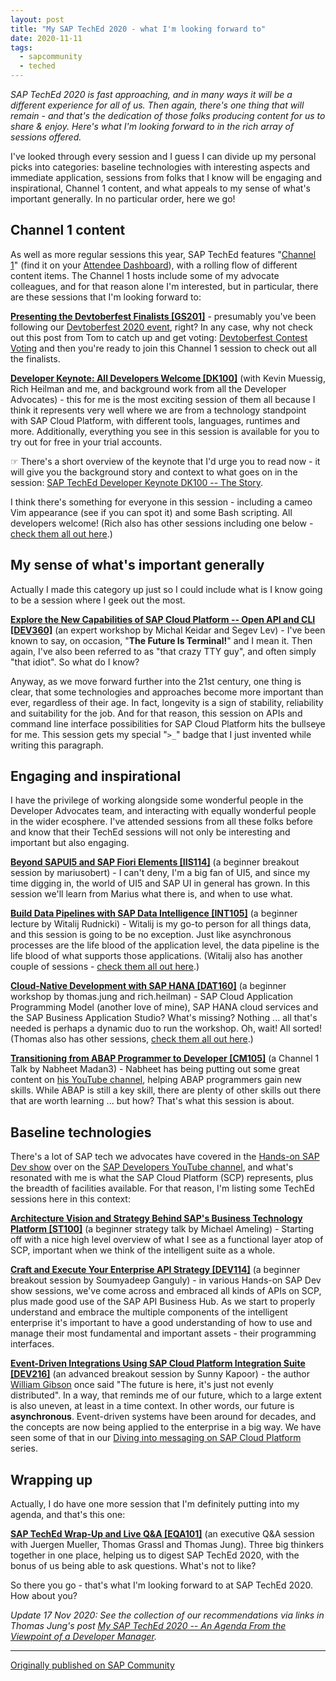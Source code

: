 ```yaml
---
layout: post
title: "My SAP TechEd 2020 - what I'm looking forward to"
date: 2020-11-11
tags:
  - sapcommunity
  - teched
---
```

*SAP TechEd 2020 is fast approaching, and in many ways it will be a
different experience for all of us. Then again, there's one thing that
will remain - and that's the dedication of those folks producing
content for us to share & enjoy. Here's what I'm looking forward to in
the rich array of sessions offered.*

I've looked through every session and I guess I can divide up my
personal picks into categories: baseline technologies with interesting
aspects and immediate application, sessions from folks that I know will
be engaging and inspirational, Channel 1 content, and what appeals to my
sense of what's important generally. In no particular order, here we
go!

## Channel 1 content

As well as more regular sessions this year, SAP TechEd features
"[Channel
1](https://events.sapteched.com/widget/sap/sapteched2020/1603826766209001dGtz)"
(find it on your [Attendee
Dashboard](https://reg.sapteched.com/flow/sap/sapteched2020/attendee-portal/page/portal)),
with a rolling flow of different content items. The Channel 1 hosts
include some of my advocate colleagues, and for that reason alone I'm
interested, but in particular, there are these sessions that I'm
looking forward to:

**[Presenting the Devtoberfest Finalists \[GS201\]](https://events.sapteched.com/widget/sap/sapteched2020/Catalog/session/1604670201406001rAkT)** -
presumably you've been following our [Devtoberfest 2020
event](https://github.com/sap-samples/sap-devtoberfest-2020), right? In
any case, why not check out this post from Tom to catch up and get
voting: [Devtoberfest Contest
Voting](https://blogs.sap.com/2020/11/09/devtoberfest-contest-voting/)
and then you're ready to join this Channel 1 session to check out all
the finalists.

**[Developer Keynote: All Developers Welcome \[DK100\]](https://events.sapteched.com/widget/sap/sapteched2020/Catalog/session/1603314875989001AsWU)**
(with Kevin Muessig, Rich Heilman and me, and background work from all
the Developer Advocates) - this for me is the most exciting session of
them all because I think it represents very well where we are from a
technology standpoint with SAP Cloud Platform, with different tools,
languages, runtimes and more. Additionally, everything you see in this
session is available for you to try out for free in your trial
accounts.

☞ There's a short overview of the keynote that I'd urge you to read
now - it will give you the background story and context to what goes on
in the session: [SAP TechEd Developer Keynote DK100 -- The Story](https://blogs.sap.com/2020/11/19/sap-teched-developer-keynote-dk100-the-story/).

I think there's something for everyone in this session - including a
cameo Vim appearance (see if you can spot it) and some Bash scripting.
All developers welcome! (Rich also has other sessions including one
below - [check them all out
here](https://events.sapteched.com/widget/sap/sapteched2020/Catalog?search=%22Rich%20Heilman%22).)

## My sense of what's important generally

Actually I made this category up just so I could include what is I know
going to be a session where I geek out the most.

**[Explore the New Capabilities of SAP Cloud Platform -- Open API and CLI \[DEV360\]](https://events.sapteched.com/widget/sap/sapteched2020/Catalog/session/1602555754690001uKl1)**
(an expert workshop by Michal Keidar and Segev Lev) - I've been known
to say, on occasion, "**The Future Is Terminal!**" and I mean it. Then
again, I've also been referred to as "that crazy TTY guy", and often
simply "that idiot". So what do I know?

Anyway, as we move forward further into the 21st century, one thing is
clear, that some technologies and approaches become more important than
ever, regardless of their age. In fact, longevity is a sign of
stability, reliability and suitability for the job. And for that reason,
this session on APIs and command line interface possibilities for SAP
Cloud Platform hits the bullseye for me. This session gets my special
"`>_`" badge that I just invented while writing this paragraph.

## Engaging and inspirational

I have the privilege of working alongside some wonderful people in the
Developer Advocates team, and interacting with equally wonderful people
in the wider ecosphere. I've attended sessions from all these folks
before and know that their TechEd sessions will not only be interesting
and important but also engaging.

**[Beyond SAPUI5 and SAP Fiori Elements \[IIS114\]](https://events.sapteched.com/widget/sap/sapteched2020/Catalog/session/1602555759653001u2p2)**
(a beginner breakout session by mariusobert) - I can't deny, I'm a big
fan of UI5, and since my time digging in, the world of UI5 and SAP UI in
general has grown. In this session we'll learn from Marius what there
is, and when to use what.

**[Build Data Pipelines with SAP Data Intelligence \[INT105\]](https://events.sapteched.com/widget/sap/sapteched2020/Catalog/session/1602555762554001uNVN)**
(a beginner lecture by Witalij Rudnicki) - Witalij is my go-to person
for all things data, and this session is going to be no exception. Just
like asynchronous processes are the life blood of the application level,
the data pipeline is the life blood of what supports those applications.
(Witalij also has another couple of sessions - [check them all out
here](https://events.sapteched.com/widget/sap/sapteched2020/Catalog?search=%22Witalij%20Rudnicki%22).)

**[Cloud-Native Development with SAP HANA \[DAT160\]](https://events.sapteched.com/widget/sap/sapteched2020/Catalog/session/1602555965285001RSkw)**
(a beginner workshop by thomas.jung and rich.heilman) - SAP Cloud
Application Programming Model (another love of mine), SAP HANA cloud
services and the SAP Business Application Studio? What's missing?
Nothing \... all that's needed is perhaps a dynamic duo to run the
workshop. Oh, wait! All sorted! (Thomas also has other sessions, [check
them all out here](https://events.sapteched.com/widget/sap/sapteched2020/Catalog?search=%22Thomas%20Jung%22).)

**[Transitioning from ABAP Programmer to Developer \[CM105\]](https://events.sapteched.com/widget/sap/sapteched2020/Catalog/session/1603734625163001mas9)**
(a Channel 1 Talk by Nabheet Madan3) - Nabheet has being putting out
some great content on [his YouTube channel](https://www.youtube.com/channel/UCW8OSu54ONLbsdV30tB3sKQ),
helping ABAP programmers gain new skills. While ABAP is still a key
skill, there are plenty of other skills out there that are worth
learning \... but how? That's what this session is about.

## Baseline technologies

There's a lot of SAP tech we advocates have covered in the [Hands-on
SAP Dev
show](/blog/posts/2020/11/09/an-overview-of-sap-developers-video-content/)
over on the [SAP Developers YouTube
channel](https://www.youtube.com/user/sapdevs), and what's resonated
with me is what the SAP Cloud Platform (SCP) represents, plus the
breadth of facilities available. For that reason, I'm listing some
TechEd sessions here in this context:

**[Architecture Vision and Strategy Behind SAP's Business Technology Platform \[ST100\]](https://events.sapteched.com/widget/sap/sapteched2020/Catalog/session/1603382154712001ui1P)**
(a beginner strategy talk by Michael Ameling) - Starting off with a nice
high level overview of what I see as a functional layer atop of SCP,
important when we think of the intelligent suite as a whole.

**[Craft and Execute Your Enterprise API Strategy \[DEV114\]](https://events.sapteched.com/widget/sap/sapteched2020/Catalog/session/1602217234696001KUtz)**
(a beginner breakout session by Soumyadeep Ganguly) - in various
Hands-on SAP Dev show sessions, we've come across and embraced all
kinds of APIs on SCP, plus made good use of the SAP API Business Hub. As
we start to properly understand and embrace the multiple components of
the intelligent enterprise it's important to have a good understanding
of how to use and manage their most fundamental and important assets -
their programming interfaces.

**[Event-Driven Integrations Using SAP Cloud Platform Integration Suite \[DEV216\]](https://events.sapteched.com/widget/sap/sapteched2020/Catalog/session/1602555753977001u2xH)**
(an advanced breakout session by Sunny Kapoor) - the author [William
Gibson](https://en.wikipedia.org/wiki/William_Gibson) once said "The
future is here, it's just not evenly distributed". In a way, that
reminds me of our future, which to a large extent is also uneven, at
least in a time context. In other words, our future is **asynchronous**.
Event-driven systems have been around for decades, and the concepts are
now being applied to the enterprise in a big way. We have seen some of
that in our [Diving into messaging on SAP Cloud
Platform](https://www.youtube.com/playlist?list=PL6RpkC85SLQCf--P9o7DtfjEcucimapUf)
series.

## Wrapping up

Actually, I do have one more session that I'm definitely putting into
my agenda, and that's this one:

**[SAP TechEd Wrap-Up and Live Q&A \[EQA101\]](https://events.sapteched.com/widget/sap/sapteched2020/Catalog/session/16033147247400012BLW)**
(an executive Q&A session with Juergen Mueller, Thomas Grassl and
Thomas Jung). Three big thinkers together in one place, helping us to
digest SAP TechEd 2020, with the bonus of us being able to ask
questions. What's not to like?

So there you go - that's what I'm looking forward to at SAP TechEd
2020. How about you?

*Update 17 Nov 2020: See the collection of our recommendations via links
in Thomas Jung's post [My SAP TechEd 2020 -- An Agenda From the
Viewpoint of a Developer
Manager](https://blogs.sap.com/2020/11/13/my-sap-teched-2020-an-agenda-from-the-viewpoint-of-a-developer-manager/).*

---

[Originally published on SAP Community](https://community.sap.com/t5/sap-teched-blog-posts/my-sap-teched-2020-what-i-m-looking-forward-to/ba-p/13485985)
